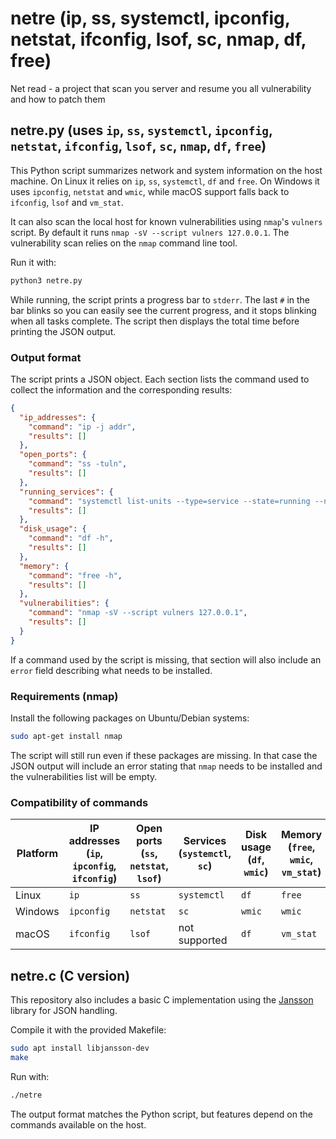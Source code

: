 # netre (ip, ss, systemctl, ipconfig, netstat, ifconfig, lsof, sc, nmap, df, free)
Net read - a project that scan you server and resume you all vulnerability and how to patch them

## netre.py (uses `ip`, `ss`, `systemctl`, `ipconfig`, `netstat`, `ifconfig`, `lsof`, `sc`, `nmap`, `df`, `free`)

This Python script summarizes network and system information on the host machine. On Linux it relies on `ip`, `ss`, `systemctl`, `df` and `free`. On Windows it uses `ipconfig`, `netstat` and `wmic`, while macOS support falls back to `ifconfig`, `lsof` and `vm_stat`.

It can also scan the local host for known vulnerabilities using `nmap`'s
`vulners` script. By default it runs `nmap -sV --script vulners 127.0.0.1`.
The vulnerability scan relies on the `nmap` command line tool.

Run it with:

```bash
python3 netre.py
```

While running, the script prints a progress bar to `stderr`. The last
`#` in the bar blinks so you can easily see the current progress, and it
stops blinking when all tasks complete. The script then displays the
total time before printing the JSON output.

### Output format

The script prints a JSON object. Each section lists the command used to
collect the information and the corresponding results:

```json
{
  "ip_addresses": {
    "command": "ip -j addr",
    "results": []
  },
  "open_ports": {
    "command": "ss -tuln",
    "results": []
  },
  "running_services": {
    "command": "systemctl list-units --type=service --state=running --no-pager --no-legend",
    "results": []
  },
  "disk_usage": {
    "command": "df -h",
    "results": []
  },
  "memory": {
    "command": "free -h",
    "results": []
  },
  "vulnerabilities": {
    "command": "nmap -sV --script vulners 127.0.0.1",
    "results": []
  }
}
```

If a command used by the script is missing, that section will also include an
`error` field describing what needs to be installed.

### Requirements (nmap)

Install the following packages on Ubuntu/Debian systems:

```bash
sudo apt-get install nmap
```

The script will still run even if these packages are missing. In that case the
JSON output will include an error stating that `nmap` needs to be installed and
the vulnerabilities list will be empty.

### Compatibility of commands

| Platform | IP addresses (`ip`, `ipconfig`, `ifconfig`) | Open ports (`ss`, `netstat`, `lsof`) | Services (`systemctl`, `sc`) | Disk usage (`df`, `wmic`) | Memory (`free`, `wmic`, `vm_stat`) | Vulnerability scan (`nmap`) |
|----------|--------------|------------|----------|-------------------|-----------------------------|--------------------|
| Linux    | `ip`         | `ss`       | `systemctl` | `df` | `free` | `nmap` |
| Windows  | `ipconfig`   | `netstat`  | `sc` | `wmic` | `wmic` | `nmap` |
| macOS    | `ifconfig`   | `lsof`     | not supported | `df` | `vm_stat` | `nmap` |

## netre.c (C version)
This repository also includes a basic C implementation using the [Jansson](https://digip.org/jansson/) library for JSON handling.

Compile it with the provided Makefile:

```bash
sudo apt install libjansson-dev
make
```

Run with:

```bash
./netre
```

The output format matches the Python script, but features depend on the commands available on the host.

